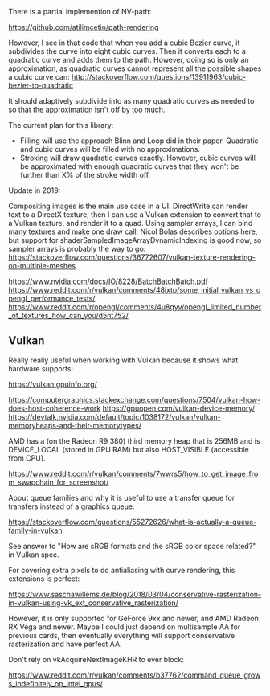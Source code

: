 
There is a partial implemention of NV-path:

https://github.com/atilimcetin/path-rendering

However, I see in that code that when you add a cubic Bezier curve, it subdivides the curve into
eight cubic curves. Then it converts each to a quadratic curve and adds them to the path. However,
doing so is only an approximation, as quadratic curves cannot represent all the possible shapes
a cubic curve can:
http://stackoverflow.com/questions/13911963/cubic-bezier-to-quadratic

It should adaptively subdivide into as many quadratic curves as needed to so that the
approximation isn't off by too much.

The current plan for this library:

- Filling will use the approach Blinn and Loop did in their paper. Quadratic and cubic curves will
  be filled with no approximations.
- Stroking will draw quadratic curves exactly. However, cubic curves will be approximated with
  enough quadratic curves that they won't be further than X% of the stroke width off.

Update in 2019:

Compositing images is the main use case in a UI. DirectWrite can render text to a DirectX texture, then I can use a Vulkan extension to convert that to a Vulkan texture, and render it to a quad. Using sampler arrays, I can bind many textures and make one draw call. Nicol Bolas describes options here, but support for shaderSampledImageArrayDynamicIndexing is good now, so sampler arrays is probably the way to go: https://stackoverflow.com/questions/36772607/vulkan-texture-rendering-on-multiple-meshes


https://www.nvidia.com/docs/IO/8228/BatchBatchBatch.pdf
https://www.reddit.com/r/vulkan/comments/48ixtp/some_initial_vulkan_vs_opengl_performance_tests/
https://www.reddit.com/r/opengl/comments/4u8qyv/opengl_limited_number_of_textures_how_can_you/d5nt752/


## Vulkan

Really really useful when working with Vulkan because it shows what hardware supports:

https://vulkan.gpuinfo.org/

https://computergraphics.stackexchange.com/questions/7504/vulkan-how-does-host-coherence-work
https://gpuopen.com/vulkan-device-memory/
https://devtalk.nvidia.com/default/topic/1038172/vulkan/vulkan-memoryheaps-and-their-memorytypes/

AMD has a (on the Radeon R9 380) third memory heap that is 256MB and is DEVICE_LOCAL (stored in GPU RAM) but also HOST_VISIBLE (accessible from CPU).

https://www.reddit.com/r/vulkan/comments/7wwrs5/how_to_get_image_from_swapchain_for_screenshot/

About queue families and why it is useful to use a transfer queue for transfers instead of a graphics queue:

https://stackoverflow.com/questions/55272626/what-is-actually-a-queue-family-in-vulkan

See answer to "How are sRGB formats and the sRGB color space related?" in Vulkan spec.

For covering extra pixels to do antialiasing with curve rendering, this extensions is perfect:

https://www.saschawillems.de/blog/2018/03/04/conservative-rasterization-in-vulkan-using-vk_ext_conservative_rasterization/

However, it is only supported for GeForce 9xx and newer, and AMD Radeon RX Vega and newer. Maybe I could just depend on multisample AA for previous cards, then eventually everything will support conservative rasterization and have perfect AA.

Don't rely on vkAcquireNextImageKHR to ever block:

https://www.reddit.com/r/vulkan/comments/b37762/command_queue_grows_indefinitely_on_intel_gpus/
